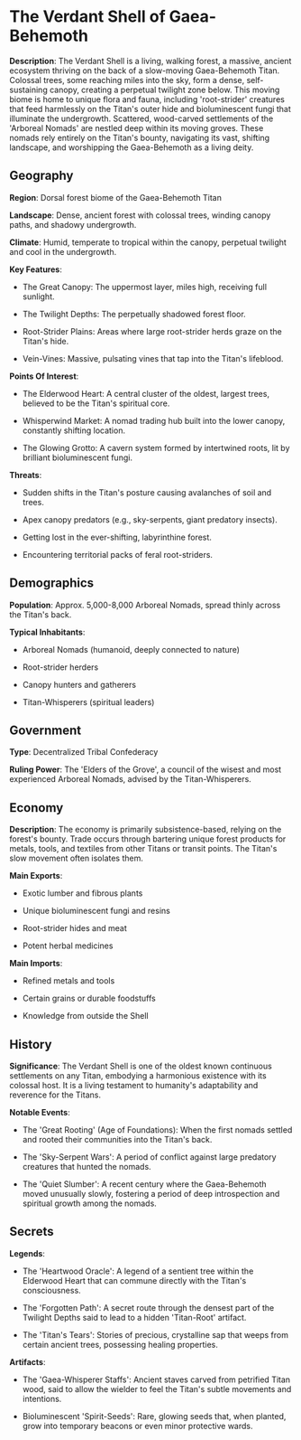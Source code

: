 
# The Verdant Shell of Gaea-Behemoth
**Description**: The Verdant Shell is a living, walking forest, a massive, ancient ecosystem thriving on the back of a slow-moving Gaea-Behemoth Titan. Colossal trees, some reaching miles into the sky, form a dense, self-sustaining canopy, creating a perpetual twilight zone below. This moving biome is home to unique flora and fauna, including 'root-strider' creatures that feed harmlessly on the Titan's outer hide and bioluminescent fungi that illuminate the undergrowth. Scattered, wood-carved settlements of the 'Arboreal Nomads' are nestled deep within its moving groves. These nomads rely entirely on the Titan's bounty, navigating its vast, shifting landscape, and worshipping the Gaea-Behemoth as a living deity.


## Geography
**Region**: Dorsal forest biome of the Gaea-Behemoth Titan

**Landscape**: Dense, ancient forest with colossal trees, winding canopy paths, and shadowy undergrowth.

**Climate**: Humid, temperate to tropical within the canopy, perpetual twilight and cool in the undergrowth.

**Key Features**:
- The Great Canopy: The uppermost layer, miles high, receiving full sunlight.

- The Twilight Depths: The perpetually shadowed forest floor.

- Root-Strider Plains: Areas where large root-strider herds graze on the Titan's hide.

- Vein-Vines: Massive, pulsating vines that tap into the Titan's lifeblood.

**Points Of Interest**:
- The Elderwood Heart: A central cluster of the oldest, largest trees, believed to be the Titan's spiritual core.

- Whisperwind Market: A nomad trading hub built into the lower canopy, constantly shifting location.

- The Glowing Grotto: A cavern system formed by intertwined roots, lit by brilliant bioluminescent fungi.

**Threats**:
- Sudden shifts in the Titan's posture causing avalanches of soil and trees.

- Apex canopy predators (e.g., sky-serpents, giant predatory insects).

- Getting lost in the ever-shifting, labyrinthine forest.

- Encountering territorial packs of feral root-striders.


## Demographics
**Population**: Approx. 5,000-8,000 Arboreal Nomads, spread thinly across the Titan's back.

**Typical Inhabitants**:
- Arboreal Nomads (humanoid, deeply connected to nature)

- Root-strider herders

- Canopy hunters and gatherers

- Titan-Whisperers (spiritual leaders)


## Government
**Type**: Decentralized Tribal Confederacy

**Ruling Power**: The 'Elders of the Grove', a council of the wisest and most experienced Arboreal Nomads, advised by the Titan-Whisperers.


## Economy
**Description**: The economy is primarily subsistence-based, relying on the forest's bounty. Trade occurs through bartering unique forest products for metals, tools, and textiles from other Titans or transit points. The Titan's slow movement often isolates them.

**Main Exports**:
- Exotic lumber and fibrous plants

- Unique bioluminescent fungi and resins

- Root-strider hides and meat

- Potent herbal medicines

**Main Imports**:
- Refined metals and tools

- Certain grains or durable foodstuffs

- Knowledge from outside the Shell


## History
**Significance**: The Verdant Shell is one of the oldest known continuous settlements on any Titan, embodying a harmonious existence with its colossal host. It is a living testament to humanity's adaptability and reverence for the Titans.

**Notable Events**:
- The 'Great Rooting' (Age of Foundations): When the first nomads settled and rooted their communities into the Titan's back.

- The 'Sky-Serpent Wars': A period of conflict against large predatory creatures that hunted the nomads.

- The 'Quiet Slumber': A recent century where the Gaea-Behemoth moved unusually slowly, fostering a period of deep introspection and spiritual growth among the nomads.


## Secrets
**Legends**:
- The 'Heartwood Oracle': A legend of a sentient tree within the Elderwood Heart that can commune directly with the Titan's consciousness.

- The 'Forgotten Path': A secret route through the densest part of the Twilight Depths said to lead to a hidden 'Titan-Root' artifact.

- The 'Titan's Tears': Stories of precious, crystalline sap that weeps from certain ancient trees, possessing healing properties.

**Artifacts**:
- The 'Gaea-Whisperer Staffs': Ancient staves carved from petrified Titan wood, said to allow the wielder to feel the Titan's subtle movements and intentions.

- Bioluminescent 'Spirit-Seeds': Rare, glowing seeds that, when planted, grow into temporary beacons or even minor protective wards.

